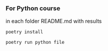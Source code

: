 ### For Python course

in each folder README.md with results

`poetry install`

`poetry run python file`